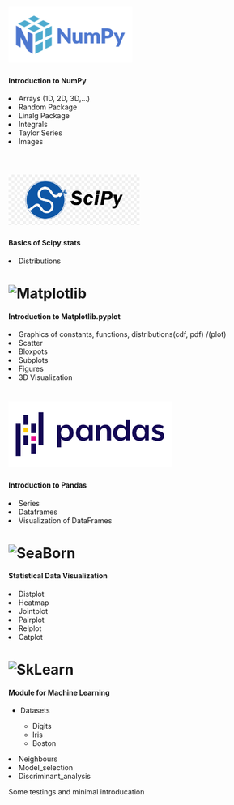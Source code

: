 
# <img alt="NumPy" src="https://github.com/ericsargsyan/python_ysu/blob/master/logos/numpylogo.svg" height="110">

  <h4>Introduction to NumPy</h4>
    <li>Arrays (1D, 2D, 3D,...)</li>
    <li>Random Package</li>
    <li>Linalg Package</li>
    <li>Integrals</li>
    <li>Taylor Series</li>
    <li>Images</li><br>


# <img alt="SciPy" src="https://github.com/ericsargsyan/python_ysu/blob/beff14e64912edb5e16a18a6b37853f205e8b75c/logos/scipylogo.png" height="100">

  <h4>Basics of Scipy.stats</h4>
    <li>Distributions</li>

# <img alt="Matplotlib" src="https://matplotlib.org/_static/logo2.svg" height="90">

  <h4>Introduction to Matplotlib.pyplot</h4>
    <li>Graphics of constants, functions, distributions(cdf, pdf) /(plot)</li>
    <li>Scatter</li>
    <li>Bloxpots</li>
    <li>Subplots</li>
    <li>Figures</li>
    <li>3D Visualization</li>


# <img alt="Pandas" src="https://github.com/ericsargsyan/python_ysu/blob/master/logos/Pandas_logo.png" height="130">

  <h4>Introduction to Pandas</h4>
    <li>Series</li>
    <li>Dataframes</li>
    <li>Visualization of DataFrames</li>
    
    
# <img alt="SeaBorn" src="https://seaborn.pydata.org/_static/logo-wide-lightbg.svg" height="130"> 

   <h4>Statistical Data Visualization</h4>
    <li>Distplot</li>
    <li>Heatmap</li>
    <li>Jointplot</li>
    <li>Pairplot</li>
    <li>Relplot</li>
    <li>Catplot</li>
 
# <img alt="SkLearn" src="https://upload.wikimedia.org/wikipedia/commons/thumb/0/05/Scikit_learn_logo_small.svg/1280px-Scikit_learn_logo_small.svg.png" height="200">
  <h4>Module for Machine Learning</h4>
   <ul>
    <li>Datasets</li>
       <ul>
          <li>Digits</li>
          <li>Iris</li>
          <li>Boston</li>
       </ul> 
    </ul>
  <li>Neighbours</li>
  <li>Model_selection</li> 
  <li>Discriminant_analysis</li>

  Some testings and minimal introducation
